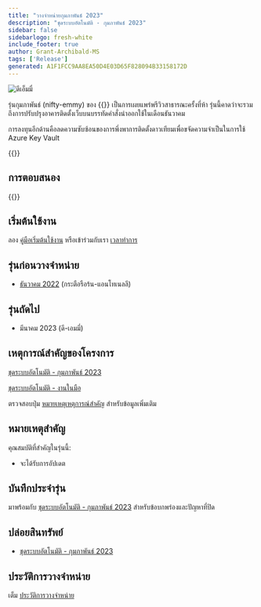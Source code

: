 ```yaml
---
title: "วางจําหน่ายกุมภาพันธ์ 2023"
description: "ชุดระบบอัตโนมัติ - กุมภาพันธ์ 2023"
sidebar: false
sidebarlogo: fresh-white
include_footer: true
author: Grant-Archibald-MS
tags: ['Release']
generated: A1F1FCC9AA8EA50D4E03D65F828094B33158172D
---
```


<div class="optional">

![ดีเอ็มมี่](/images/nifty-emmy.png)

รุ่นกุมภาพันธ์ (nifty-emmy) ของ {{<product-name>}} เป็นการเผยแพร่พรีวิวสาธารณะครั้งที่ห้า รุ่นนี้คาดว่าจะรวมถึงการปรับปรุงอาคารติดตั้งเว็บบนบรรทัดคําสั่งนําออกใช้ในเดือนธันวาคม

การลงทุนอีกด้านคือลดความซับซ้อนของการพึ่งพาการติดตั้งดาวเทียมเพื่อขจัดความจําเป็นในการใช้ Azure Key Vault

</div>

<div class="optional">

{{<presentationStyles>}}

## การตอบสนอง

{{<questions name="/content/th/releases/feburary-2023.json" completed="ขอขอบคุณที่ให้ข้อเสนอแนะ" showNavigationButtons="false" locale="th">}}

</div>

<div class="optional">

## เริ่มต้นใช้งาน

ลอง [คู่มือเริ่มต้นใช้งาน](/th/get-started) หรือเข้าร่วมกับเรา [เวลาทําการ](/th/office-hours)

## รุ่นก่อนวางจําหน่าย

- [ธันวาคม 2022](/th/releases/december-2022) (กระตือรือร้น-แอนโทเนลลี)

## รุ่นถัดไป

- มีนาคม 2023 (ดี-เอมมี่)

## เหตุการณ์สําคัญของโครงการ

[ชุดระบบอัตโนมัติ - กุมภาพันธ์ 2023](https://github.com/orgs/microsoft/projects/486/views/9)

[ชุดระบบอัตโนมัติ - งานในมือ](https://github.com/orgs/microsoft/projects/486/views/1)

ตรวจสอบปุ่ม [หมายเหตุเหตุการณ์สําคัญ](/th/releases/milestones) สําหรับข้อมูลเพิ่มเติม

## หมายเหตุสําคัญ

คุณสมบัติที่สําคัญในรุ่นนี้:

- จะได้รับการอัปเดต

## บันทึกประจํารุ่น

มาพร้อมกับ [ชุดระบบอัตโนมัติ - กุมภาพันธ์ 2023](https://github.com/microsoft/powercat-automation-kit/releases/tag/AutomationKit-February2023) สําหรับข้อบกพร่องและปัญหาที่ปิด

## ปล่อยสินทรัพย์

- [ชุดระบบอัตโนมัติ - กุมภาพันธ์ 2023](https://github.com/microsoft/powercat-automation-kit/releases/tag/AutomationKit-February2023)

## ประวัติการวางจําหน่าย

เต็ม [ประวัติการวางจําหน่าย](/th/releases)

</div>
